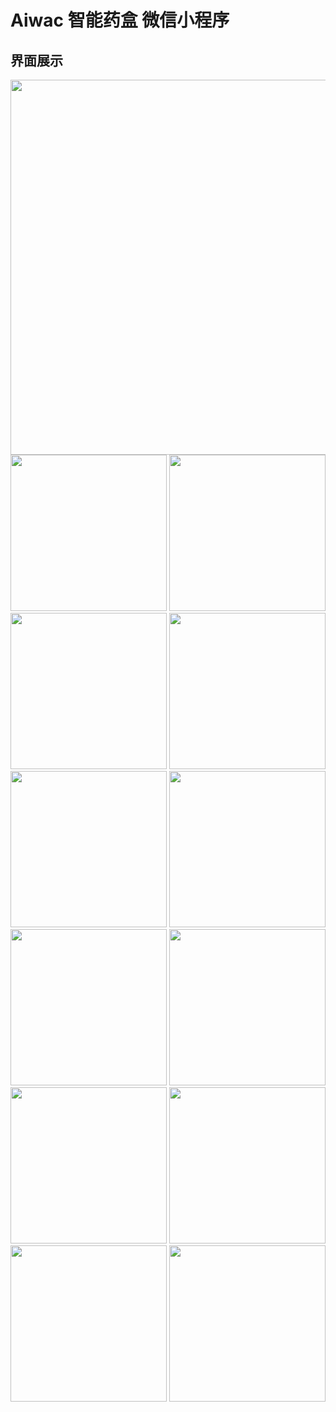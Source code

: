 # Aiwac 智能药盒 微信小程序

## 界面展示

<center class="half">
    <img src="./img/25aff2ab0738454fa28581a5de2435f0.png" width="600px"/>
</center>
<center class="half">
     <img src="./img/Screenshot_20191124_194231_com.tencent.mm.jpg" width="250px"/> <img src="./img/Screenshot_20191124_195219_com.tencent.mm.jpg" width="250px"/> <img src="./img/Screenshot_20191124_195231_com.tencent.mm.jpg" width="250px"/>
     <img src="./img/Screenshot_20191124_195308_com.tencent.mm.jpg" width="250px"/> <img src="./img/Screenshot_20191124_195451_com.tencent.mm.jpg" width="250px"/> <img src="./img/Screenshot_20191124_195504_com.tencent.mm.jpg" width="250px"/>
     <img src="./img/Screenshot_20191124_200903_com.tencent.mm.jpg" width="250px"/> <img src="./img/Screenshot_20191124_200910_com.tencent.mm.jpg" width="250px"/> <img src="./img/Screenshot_20191124_200917_com.tencent.mm.jpg" width="250px"/>
     <img src="./img/Screenshot_20191124_201557_com.tencent.mm.jpg" width="250px"/> <img src="./img/Screenshot_20191124_214711_com.tencent.mm.jpg" width="250px"/> <img src="./img/Screenshot_20191124_215128_com.tencent.mm.jpg" width="250px"/>
</center>
